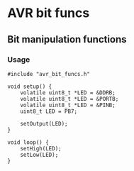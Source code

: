 # AVR bit funcs
## Bit manipulation functions

### Usage
    
    #include "avr_bit_funcs.h"    
    
    void setup() {
        volatile uint8_t *LED = &DDRB;
        volatile uint8_t *LED = &PORTB;
        volatile uint8_t *LED = &PINB;
        uint8_t LED = PB7;
        
        setOutput(LED);        
    }
    
    void loop() {
        setHigh(LED);
        setLow(LED);
    }
